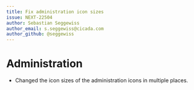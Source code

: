 ```yaml
---
title: Fix administration icon sizes
issue: NEXT-22504
author: Sebastian Seggewiss
author_email: s.seggewiss@cicada.com
author_github: @seggewiss
---
```

# Administration
* Changed the icon sizes of the administration icons in multiple places.
